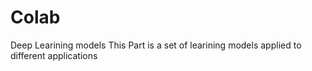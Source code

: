 # Colab
Deep Learining models 
This Part is a set of learining models applied to different applications

